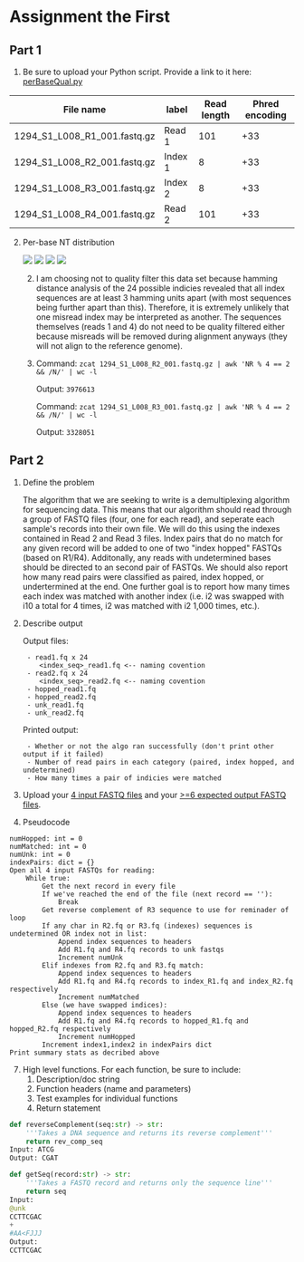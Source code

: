 # Assignment the First

## Part 1
1. Be sure to upload your Python script. Provide a link to it here: [perBaseQual.py](./perBaseQual.py)

| File name | label | Read length | Phred encoding |
|---|---|---|---|
| 1294_S1_L008_R1_001.fastq.gz | Read 1 | 101 | +33 |
| 1294_S1_L008_R2_001.fastq.gz | Index 1 | 8 | +33 |
| 1294_S1_L008_R3_001.fastq.gz | Index 2  | 8 | +33 |
| 1294_S1_L008_R4_001.fastq.gz | Read 2 | 101 | +33 |

2. Per-base NT distribution


    <img src="/projects/bgmp/alaberge/demultiplex/Assignment-the-first/output/1294_S1_L008_R1_001.fastq.gz_qual.png">
    <img src="/projects/bgmp/alaberge/demultiplex/Assignment-the-first/output/1294_S1_L008_R2_001.fastq.gz_qual.png">
    <img src="/projects/bgmp/alaberge/demultiplex/Assignment-the-first/output/1294_S1_L008_R3_001.fastq.gz_qual.png">
    <img src="/projects/bgmp/alaberge/demultiplex/Assignment-the-first/output/1294_S1_L008_R4_001.fastq.gz_qual.png">

    2. I am choosing not to quality filter this data set because hamming distance analysis of the 24 possible indicies revealed that all index sequences are at least 3 hamming units apart (with most sequences being further apart than this). Therefore, it is extremely unlikely that one misread index may be interpreted as another. The sequences themselves (reads 1 and 4) do not need to be quality filtered either because misreads will be removed during alignment anyways (they will not align to the reference genome). 

    3.  Command: ```zcat 1294_S1_L008_R2_001.fastq.gz | awk 'NR % 4 == 2 && /N/' | wc -l```

        Output: ```3976613```

        Command: ```zcat 1294_S1_L008_R3_001.fastq.gz | awk 'NR % 4 == 2 && /N/' | wc -l```

        Output: ```3328051```
## Part 2
1. Define the problem
   
    The algorithm that we are seeking to write is a demultiplexing algorithm for sequencing data. This means that our algorithm should read through a group of FASTQ files (four, one for each read), and seperate each sample's records into their own file. We will do this using the indexes contained in Read 2 and Read 3 files. Index pairs that do no match for any given record will be added to one of two "index hopped" FASTQs (based on R1/R4). Additonally, any reads with undetermined bases should be directed to an second pair of FASTQs. We should also report how many read pairs were classified as paired, index hopped, or undertermined at the end. One further goal is to report how many times each index was matched with another index (i.e. i2 was swapped with i10 a total for 4 times, i2 was matched with i2 1,000 times, etc.).
   
3. Describe output

    Output files:

        - read1.fq x 24
           <index_seq>_read1.fq <-- naming covention 
        - read2.fq x 24
           <index_seq>_read2.fq <-- naming covention  
        - hopped_read1.fq
        - hopped_read2.fq
        - unk_read1.fq
        - unk_read2.fq
    Printed output:
   
        - Whether or not the algo ran successfully (don't print other output if it failed)
        - Number of read pairs in each category (paired, index hopped, and undetermined)
        - How many times a pair of indicies were matched


5. Upload your [4 input FASTQ files](../TEST-input_FASTQ) and your [>=6 expected output FASTQ files](../TEST-output_FASTQ).
6. Pseudocode

```
numHopped: int = 0
numMatched: int = 0
numUnk: int = 0
indexPairs: dict = {}
Open all 4 input FASTQs for reading:
    While true:
        Get the next record in every file
        If we've reached the end of the file (next record == ''):
            Break
        Get reverse complement of R3 sequence to use for reminader of loop
        If any char in R2.fq or R3.fq (indexes) sequences is undetermined OR index not in list:
            Append index sequences to headers
            Add R1.fq and R4.fq records to unk fastqs
            Increment numUnk
        Elif indexes from R2.fq and R3.fq match:
            Append index sequences to headers
            Add R1.fq and R4.fq records to index_R1.fq and index_R2.fq respectively
            Increment numMatched
        Else (we have swapped indices):
            Append index sequences to headers
            Add R1.fq and R4.fq records to hopped_R1.fq and hopped_R2.fq respectively
            Increment numHopped
        Increment index1,index2 in indexPairs dict
Print summary stats as decribed above
```

7. High level functions. For each function, be sure to include:
    1. Description/doc string
    2. Function headers (name and parameters)
    3. Test examples for individual functions
    4. Return statement
```python
def reverseComplement(seq:str) -> str:
    '''Takes a DNA sequence and returns its reverse complement'''
    return rev_comp_seq
Input: ATCG
Output: CGAT
```
```python
def getSeq(record:str) -> str:
    '''Takes a FASTQ record and returns only the sequence line'''
    return seq
Input: 
@unk
CCTTCGAC
+
#AA<FJJJ
Output:
CCTTCGAC
```
